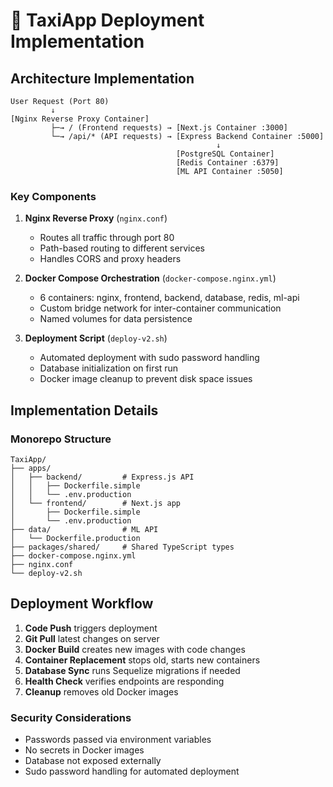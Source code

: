 # 🚀 TaxiApp Deployment Implementation

## Architecture Implementation

```
User Request (Port 80)
         ↓
[Nginx Reverse Proxy Container]
         ├─→ / (Frontend requests) → [Next.js Container :3000]
         └─→ /api/* (API requests) → [Express Backend Container :5000]
                                              ↓
                                     [PostgreSQL Container]
                                     [Redis Container :6379]
                                     [ML API Container :5050]
```

### Key Components

1. **Nginx Reverse Proxy** (`nginx.conf`)
   - Routes all traffic through port 80
   - Path-based routing to different services
   - Handles CORS and proxy headers

2. **Docker Compose Orchestration** (`docker-compose.nginx.yml`)
   - 6 containers: nginx, frontend, backend, database, redis, ml-api
   - Custom bridge network for inter-container communication
   - Named volumes for data persistence

3. **Deployment Script** (`deploy-v2.sh`)
   - Automated deployment with sudo password handling
   - Database initialization on first run
   - Docker image cleanup to prevent disk space issues

## Implementation Details

### Monorepo Structure
```
TaxiApp/
├── apps/
│   ├── backend/         # Express.js API
│   │   ├── Dockerfile.simple
│   │   └── .env.production
│   └── frontend/        # Next.js app
│       ├── Dockerfile.simple
│       └── .env.production
├── data/                # ML API
│   └── Dockerfile.production
├── packages/shared/     # Shared TypeScript types
├── docker-compose.nginx.yml
├── nginx.conf
└── deploy-v2.sh
```

## Deployment Workflow

1. **Code Push** triggers deployment
2. **Git Pull** latest changes on server
3. **Docker Build** creates new images with code changes
4. **Container Replacement** stops old, starts new containers
5. **Database Sync** runs Sequelize migrations if needed
6. **Health Check** verifies endpoints are responding
7. **Cleanup** removes old Docker images

### Security Considerations

- Passwords passed via environment variables
- No secrets in Docker images
- Database not exposed externally
- Sudo password handling for automated deployment

